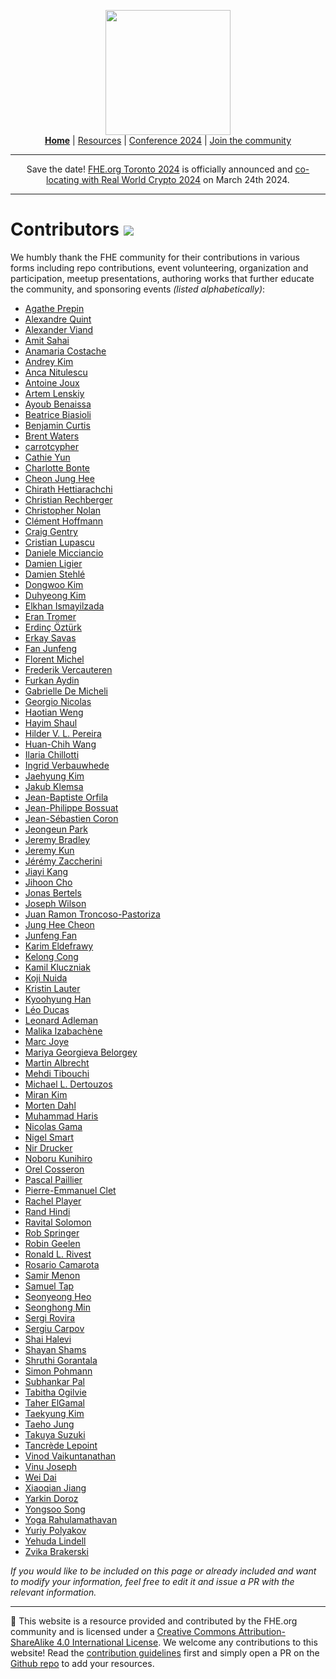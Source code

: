 <!-- Main header navigation -->
<p align="center">
  <img width="200" src="https://user-images.githubusercontent.com/5758427/180978488-db825482-5a58-4c7c-9589-c494a6f0be04.png"><br/>
  <a href="https://fhe-org.github.io"><b>Home</b></a> | <a href="https://fhe-org.github.io/resources">Resources</a> | <a href="https://fhe-org.github.io/conferences/conference-2024/">Conference 2024</a> | <a href="https://fhe-org.github.io/community">Join the community</a>
</p>
<hr/>
<!-- /Main header navigation -->


<p align="center">
Save the date! <a href="https://fhe-org.github.io/conferences/conference-2024/">FHE.org Toronto 2024</a> is officially announced and <a href="https://rwc.iacr.org/2024/colocated.php">co-locating with Real World Crypto 2024</a> on March 24th 2024.
</p>
<hr/>

# Contributors [<img src="https://img.shields.io/badge/Edit%20this%20page%20on-Github-lightgrey?style=flat-square">](https://github.com/FHE-org/fhe-org.github.io)

We humbly thank the FHE community for their contributions in various forms including repo contributions, event volunteering, organization and participation, meetup presentations, authoring works that further educate the community, and sponsoring events <i>(listed alphabetically)</i>: 


* <a href="https://theorg.com/org/zama/org-chart/agathe-prepin">Agathe Prepin</a>
* <a href="https://github.com/aquint-zama">Alexandre Quint</a> 
* <a href="https://github.com/AlexanderViand">Alexander Viand</a>
* <a href="http://web.cs.ucla.edu/~sahai/">Amit Sahai</a>
* <a href="https://anamariacostache.github.io/anamariacostache/">Anamaria Costache</a>
* <a href="https://github.com/kimandrik">Andrey Kim</a>
* <a href="https://www.di.ens.fr/~nitulesc/">Anca Nitulescu</a>
* <a href="https://cispa.de/en/people/c01anjo">Antoine Joux</a>
* <a href="https://cecc.anu.edu.au/people/artem-lensky">Artem Lenskiy</a>
* <a href="https://www.ayoub-benaissa.com/">Ayoub Benaissa</a>
* <a href="https://scholar.google.com/citations?user=kkyrZ0EAAAAJ&hl=it">Beatrice Biasioli</a>
* <a href="https://scholar.google.com/citations?user=wPnZUOkAAAAJ">Benjamin Curtis</a>
* <a href="https://www.cs.utexas.edu/~bwaters/">Brent Waters</a>
* <a href="https://github.com/carrotcypher">carrotcypher</a>
* <a href="https://cathieyun.github.io/">Cathie Yun</a>
* <a href="https://scholar.google.com/citations?user=tk4g8iwAAAAJ">Charlotte Bonte</a>
* <a href="https://scholar.google.com/citations?user=KlTc3U4AAAAJ">Cheon Jung Hee</a>
* <a href="https://chirathyh.github.io/">Chirath Hettiarachchi</a>
* <a href="https://www.iaik.tugraz.at/person/christian-rechberger/">Christian Rechberger</a>
* <a href="https://jcsmr.anu.edu.au/professor-christopher-nolan">Christopher Nolan</a>
* <a href="https://scholar.google.com/citations?user=XYghPVAAAAAJ">Clément Hoffmann</a>
* <a href="https://scholar.google.com/citations?user=ZIlzcYcAAAAJ">Craig Gentry</a>
* <a href="https://scholar.google.com/citations?user=jQi1CVcAAAAJ">Cristian Lupascu</a>
* <a href="https://scholar.google.com/citations?user=8rjreLIAAAAJ">Daniele Micciancio</a>
* <a href="https://scholar.google.com/citations?user=t9wZJU0AAAAJ">Damien Ligier</a>
* <a href="http://perso.ens-lyon.fr/damien.stehle/">Damien Stehlé</a>
* <a href="https://dwkim606.github.io/">Dongwoo Kim</a>
* <a href="https://du1204.github.io/">Duhyeong Kim</a>
* <a href="https://elkhanzada.github.io/">Elkhan Ismayilzada</a>
* <a href="https://www.cs.tau.ac.il/~tromer/">Eran Tromer</a>
* <a href="https://scholar.google.com/citations?user=C1lS3TUAAAAJ">Erdinç Öztürk</a>
* <a href="https://people.sabanciuniv.edu/~erkays/">Erkay Savas</a>
* <a href="https://scholar.google.com/citations?user=rrphxucAAAAJ">Fan Junfeng</a>
* <a href="https://scholar.google.com/citations?user=nSYWx_QAAAAJ">Florent Michel</a>
* <a href="https://www.esat.kuleuven.be/cosic/people/frederik-vercauteren/">Frederik Vercauteren</a>
* <a href="https://scholar.google.com/citations?user=WM8RQJ0AAAAJ">Furkan Aydin</a>
* <a href="https://gmicheli.github.io/">Gabrielle De Micheli</a>
* <a href="https://georgio.xyz/">Georgio Nicolas</a>
* <a href="https://scholar.google.com/citations?user=dXPJRw4AAAAJ">Haotian Weng</a>
* <a href="https://hayim4.wixsite.com/hayimshaul">Hayim Shaul</a>
* <a href="https://hilder-vitor.github.io/">Hilder V. L. Pereira</a>
* <a href="https://dblp.org/pid/198/1353.html">Huan-Chih Wang</a>
* <a href="https://ilachill.github.io/">Ilaria Chillotti</a>
* <a href="https://www.esat.kuleuven.be/cosic/people/ingrid-verbauwhede/">Ingrid Verbauwhede</a>
* <a href="https://www.researchgate.net/scientific-contributions/Jaehyung-Kim-2235342516">Jaehyung Kim</a>
* <a href="https://crypto.fit.cvut.cz/people/jakub-klemsa">Jakub Klemsa</a>
* <a href="https://dblp.org/pid/154/6414.html">Jean-Baptiste Orfila</a>
* <a href="https://jeanphilippebossuat.ch/">Jean-Philippe Bossuat</a>
* <a href="http://www.crypto-uni.lu/jscoron/index.html">Jean-Sébastien Coron</a>
* <a href="https://scholar.google.com/citations?user=O_3qcpgAAAAJ">Jeongeun Park</a>
* <a href="https://councils.forbes.com/profile/Jeremy-Bradley-Silverio-Donato-COO-Zama/eaa8a050-5f31-49cc-ab43-a5ec81818eb3">Jeremy Bradley</a>
* <a href="https://jeremykun.com/about/">Jeremy Kun</a>
* <a href="https://github.com/zaccherinij">Jérémy Zaccherini</a>
* <a href="https://www.esat.kuleuven.be/cosic/people/jiayi-kang/">Jiayi Kang</a>
* <a href="https://www.iacr.org/cryptodb/data/author.php?authorkey=9294">Jihoon Cho</a>
* <a href="https://www.esat.kuleuven.be/cosic/people/jonas-bertels/">Jonas Bertels</a>
* <a href="https://medium.com/@joseph.wilson_17990">Joseph Wilson</a>
* <a href="https://scholar.google.com/citations?user=VhDiT9YAAAAJ">Juan Ramon Troncoso-Pastoriza</a>
* <a href="https://scholar.google.com/citations?user=KlTc3U4AAAAJ">Jung Hee Cheon</a>
* <a href="https://scholar.google.com/citations?user=rrphxucAAAAJ">Junfeng Fan</a>
* <a href="https://keldefrawy.github.io/">Karim Eldefrawy</a>
* <a href="https://www.esat.kuleuven.be/cosic/people/kelong-cong/">Kelong Cong</a>
* <a href="https://dblp.org/pid/119/3540.html">Kamil Kluczniak</a>
* <a href="https://kyushu-u.elsevierpure.com/en/persons/koji-nuida">Koji Nuida</a>
* <a href="https://scholar.google.com/citations?user=TmuUs30AAAAJ">Kristin Lauter</a>
* <a href="https://kyoohyunghan.github.io/">Kyoohyung Han</a>
* <a href="https://homepages.cwi.nl/~ducas/">Léo Ducas</a>
* <a href="https://cs.stanford.edu/people/eroberts/courses/soco/projects/2003-04/dna-computing/adleman_bio.htm">Leonard Adleman</a>
* <a href="https://izama.github.io/">Malika Izabachène</a>
* <a href="https://marcjoye.github.io/">Marc Joye</a>
* <a href="https://iacr.org/cryptodb//data/author.php?authorkey=12600">Mariya Georgieva Belorgey</a>
* <a href="https://pure.royalholloway.ac.uk/en/persons/martin-albrecht">Martin Albrecht</a>
* <a href="https://scholar.google.com/citations?user=OZ-5pUkAAAAJ">Mehdi Tibouchi</a>
* <a href="https://en.wikipedia.org/wiki/Michael_Dertouzos">Michael L. Dertouzos</a>
* <a href="https://k-miran.github.io/">Miran Kim</a>
* <a href="https://mortendahl.github.io/">Morten Dahl</a>
* <a href="https://dl.acm.org/profile/99659306354">Muhammad Haris</a>
* <a href="http://gama.nicolas.free.fr/index.php">Nicolas Gama</a>
* <a href="https://www.esat.kuleuven.be/cosic/people/nigel-smart/">Nigel Smart</a>
* <a href="https://researcher.draco.res.ibm.com/researcher/view.php?person=ibm-Nir.Drucker">Nir Drucker</a>
* <a href="https://scholar.google.co.jp/citations?user=qYVEJqEAAAAJ">Noboru Kunihiro</a>
* <a href="https://www.iacr.org/cryptodb/data/author.php?authorkey=12303">Orel Cosseron</a>
* <a href="https://scholar.google.com/citations?user=xwzhjfoAAAAJ">Pascal Paillier</a>
* <a href="https://dblp.org/pid/286/7312.html">Pierre-Emmanuel Clet</a>
* <a href="https://rachelplayer.github.io/">Rachel Player</a>
* <a href="https://councils.forbes.com/profile/Rand-Hindi-CEO-Zama/d4e65cd0-63e5-4232-ab36-f4bcb7b43e98">Rand Hindi</a>
* <a href="https://ravital.github.io/">Ravital Solomon</a>
* <a href="https://scholar.google.com/citations?user=Der7mNMAAAAJ">Rob Springer</a>
* <a href="https://www.esat.kuleuven.be/cosic/people/robin-geelen/">Robin Geelen</a>
* <a href="https://people.csail.mit.edu/rivest/">Ronald L. Rivest</a>
* <a href="https://scholar.google.com/citations?user=u-g_b4MAAAAJ">Rosario Camarota</a>
* <a href="https://samirmenon.com/">Samir Menon</a>
* <a href="https://scholar.google.com/citations?user=phbqr3QAAAAJ">Samuel Tap</a>
* <a href="https://seonyheo.github.io/">Seonyeong Heo</a>
* <a href="https://scholar.google.com/citations?user=kVF8bDwAAAAJ">Seonghong Min</a>
* <a href="https://scholar.google.com/citations?user=H6MzW8EAAAAJ">Sergi Rovira</a>
* <a href="https://scholar.google.fr/citations?user=QOyxU8UAAAAJ">Sergiu Carpov</a>
* <a href="https://shaih.github.io/">Shai Halevi</a>
* <a href="https://sbmi.uth.edu/faculty-and-staff/shayan-shams.htm">Shayan Shams</a>
* <a href="https://dl.acm.org/profile/99660787420">Shruthi Gorantala</a>
* <a href="https://pure.royalholloway.ac.uk/en/persons/simon-pohmann">Simon Pohmann</a>
* <a href="https://research.ibm.com/people/subhankar-pal">Subhankar Pal</a>
* <a href="https://scholar.google.com/citations?user=XEVjf0gAAAAJ">Tabitha Ogilvie</a>
* <a href="https://www.rsaconference.com/experts/dr-taherelgamal">Taher ElGamal</a>
* <a href="https://www.researchgate.net/scientific-contributions/Jaehyung-Kim-2235342516">Taekyung Kim</a>
* <a href="https://sites.nd.edu/taeho-jung/">Taeho Jung</a>
* <a href="https://scholar.google.com/citations?user=uSImPGAAAAAJ">Takuya Suzuki</a>
* <a href="https://tancre.de/">Tancrède Lepoint</a>
* <a href="https://www.cs.toronto.edu/~vinodv/FHE.html">Vinod Vaikuntanathan</a>
* <a href="https://research.nvidia.com/person/vinu-joseph">Vinu Joseph</a>
* <a href="https://scholar.google.com/citations?user=Q87Y92YAAAAJ">Wei Dai</a>
* <a href="https://scholar.google.com/citations?user=DSmxHuMAAAAJ">Xiaoqian Jiang</a>
* <a href="https://scholar.google.com/citations?user=pbZhvFwAAAAJ">Yarkin Doroz</a>
* <a href="https://yongsoosong.github.io/">Yongsoo Song</a>
* <a href="https://scholar.google.co.uk/citations?user=53eQuxwAAAAJ">Yoga Rahulamathavan</a>
* <a href="https://ypolyakov.gitlab.io/">Yuriy Polyakov</a>
* <a href="https://yehudalindell.com/">Yehuda Lindell</a>
* <a href="https://zvikab.bitbucket.io/">Zvika Brakerski</a>

<i>If you would like to be included on this page or already included and want to modify your information, feel free to edit it and issue a PR with the relevant information.</i>

<!--- Footer --->
<hr/>
💙 This website is a resource provided and contributed by the FHE.org community and is licensed under a <a rel="license" href="http://creativecommons.org/licenses/by-sa/4.0/">Creative Commons Attribution-ShareAlike 4.0 International License</a>. We welcome any contributions to this website! Read the <a href="https://fhe-org.github.io/contrib">contribution guidelines</a> first and simply open a PR on the <a href="https://github.com/fhe-org/fhe-org">Github repo</a> to add your resources.
